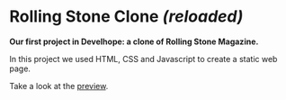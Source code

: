 # Rolling Stone Clone *(reloaded)*
**Our first project in Develhope: a clone of Rolling Stone Magazine.**

In this project we used HTML, CSS and Javascript to create a static web page.

Take a look at the [preview](https://nico-barbieri.github.io/develhope-rollingstone-clone/).
